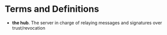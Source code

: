 # Terms and Definitions

* **the hub**. The server in charge of relaying messages and signatures over trust/revocation